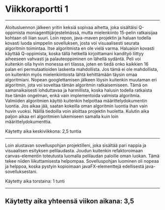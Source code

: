 # Viikkoraportti 1
---
Aloitusluennon jälkeen yritin keksiä sopivaa aihetta, joka sisältäisi Q-oppimista moniagenttijärjestelmässä, mutta mielenkiinto 15-pelin ratkaisijaa kohtaan oli liian suuri. Loin repon, java-maven projektin ja haluan todella kovasti luoda simppelin sovelluksen, josta voi visuaalisesti seurata algoritmin toimintaa. Itse algoritmista en ole vielä varma. Haluaisin kovasti käyttää Q-oppimista, koska tällä hetkellä kirjoittamani kandityö liittyy aiheeseen vahvasti ja palauteoppiminen on lähellä sydäntä. Peli voi kuitenkin olla hyvin monessa eri tilassa, joten en tiedä onko kaikkien 16 palan eri permutaatioiden laskenta mahdollista. Jos tämä ei ole mahdollista, on kuitenkin myös mielenkiintoista lähtä kehittämään täysin omaa algoritmiani. Nopean googlettamisen jälkeen löysin kuitenkin muutaman eri algoritmin, jota voi soveltaa tämän algoritmin ratkaisemiseen. Tämä on samanaikaisesti lohduttavaa ja harmillista, koska halusin todella ratkaista itse tämän ongelman, enkä vain implementoida valmista algoritmia. Valmiiden algoritmien käyttö kuitenkin helpottaa määrittelydokumentin luontia. Jos aikaa jää, saatan kokeilla oman algoritmin luontia ihan vain huvin vuoksi. Näillä tiedoilla voin aloittaa projektin huoletta. Kulutin aika paljon aikaa eri algoritmien lukemiseen samalla kuin loin määrittelydokumenttia.

Käytetty aika keskiviikkona: 2,5 tuntia

---
Loin alustavan sovelluspohjan projektilleni, joka sisältää pari nappia ja visuaalisen esityksen pelilaudasta. Joudun kuitenkin refaktoroimaan canvas-elementin toteutusta luomalla pelilaudan paloille oman luokan. Tämä tekee niiden liikuttamisesta helpompaa. Sovelluspohjan luominen oli nopeaa ja helppoa, koska pystyin kopioimaan javaFX-elementtejä edellisestä java-sovelluksestani.

Käytetty aika torstaina: 1 tunti

---
Käytetty aika yhteensä viikon aikana: 3,5
-
